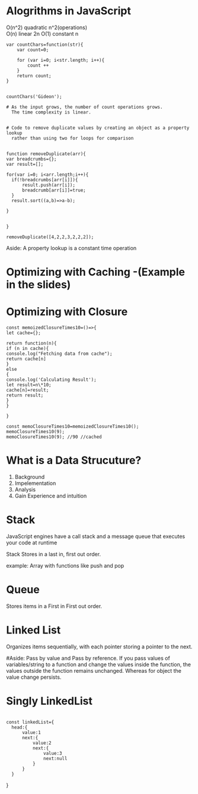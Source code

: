 # Alogrithms in JavaScript

O(n^2) quadratic n^2(operations)  
 O(n) linear 2n
O(1) constant n

```
var countChars=function(str){
    var count=0;

    for (var i=0; i<str.length; i++){
        count ++
    }
    return count;
}


countChars('Gideon');

# As the input grows, the number of count operations grows.
  The time complexity is linear.


# Code to remove duplicate values by creating an object as a property lookup
  rather than using two for loops for comparison


function removeDuplicate(arr){
var breadcrumbs={};
var result=[];

for(var i=0; i<arr.length;i++){
  if(!breadcrumbs[arr[i]]){
      result.push(arr[i]);
      breadcrumb[arr[i]]=true;
  }
  result.sort((a,b)=>a-b);

}


}

removeDuplicate([4,2,2,3,2,2,2]);

```

Aside: A property lookup is a constant time operation

# Optimizing with Caching -(Example in the slides)

# Optimizing with Closure

```
const memoizedClosureTimes10=()=>{
let cache={};

return function(n){
if (n in cache){
console.log("Fetching data from cache");
return cache[n]
}
else
{
console.log('Calculating Result');
let result=n\*10;
cache[n]=result;
return result;
}
}

}

const memoClosureTimes10=memoizedClosureTimes10();
memoClosureTimes10(9);
memoClosureTimes10(9); //90 //cached
```

# What is a Data Strucuture?

1. Background
2. Impelementation
3. Analysis
4. Gain Experience and intuition

# Stack

JavaScript engines have a call stack and a message queue that executes your code at runtime

Stack Stores in a last in, first out order.

example: Array with functions like push and pop

# Queue

Stores items in a First in First out order.

# Linked List

Organizes items sequentially, with each pointer storing a pointer to the next.

#Aside: Pass by value and Pass by reference.
If you pass values of variables/string to a function and change the values inside the function, the values outside the function remains unchanged. Whereas for object the value change persists.

# Singly LinkedList

```

const linkedList={
  head:{
      value:1
      next:{
          value:2
          next:{
              value:3
              next:null
          }
      }
  }

```

}
